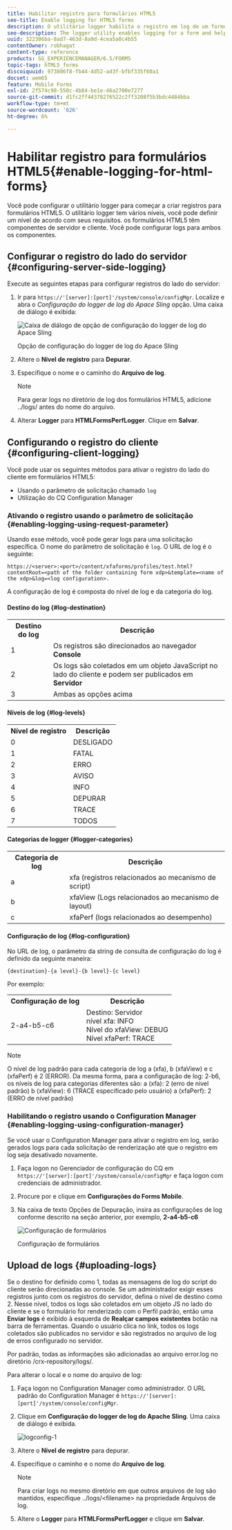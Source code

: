 ```yaml
---
title: Habilitar registro para formulários HTML5
seo-title: Enable logging for HTML5 forms
description: O utilitário logger habilita o registro em log de um formulário e ajuda a depurar problemas relacionados ao formulário.
seo-description: The logger utility enables logging for a form and helps you debug form-related issues.
uuid: 322306ba-8ad7-463d-8a9d-4cea5a0c4b55
contentOwner: robhagat
content-type: reference
products: SG_EXPERIENCEMANAGER/6.5/FORMS
topic-tags: hTML5_forms
discoiquuid: 973806f8-fb44-4d52-ad3f-bfbf335f60a1
docset: aem65
feature: Mobile Forms
exl-id: 2f574c98-550c-4b84-be1e-46a2700e7277
source-git-commit: d1fc2ff44378276522c2ff3208f5b3bdc4484bba
workflow-type: tm+mt
source-wordcount: '626'
ht-degree: 6%

---
```


# Habilitar registro para formulários HTML5{#enable-logging-for-html-forms}

Você pode configurar o utilitário logger para começar a criar registros para formulários HTML5. O utilitário logger tem vários níveis, você pode definir um nível de acordo com seus requisitos. os formulários HTML5 têm componentes de servidor e cliente. Você pode configurar logs para ambos os componentes.

## Configurar o registro do lado do servidor {#configuring-server-side-logging}

Execute as seguintes etapas para configurar registros do lado do servidor:

1. Ir para `https://'[server]:[port]'/system/console/configMgr`. Localize e abra o *Configuração do logger de log do Apace Sling* opção. Uma caixa de diálogo é exibida:

   ![ Caixa de diálogo de opção de configuração do logger de log do Apace Sling](assets/logconfig.png)

   Opção de configuração do logger de log do Apace Sling

1. Altere o **Nível de registro** para **Depurar**.

1. Especifique o nome e o caminho do **Arquivo de log**.

   >[!NOTE]
   >
   >Para gerar logs no diretório de log dos formulários HTML5, adicione ../logs/ antes do nome do arquivo.

1. Alterar **Logger** para **HTMLFormsPerfLogger**. Clique em **Salvar**.

## Configurando o registro do cliente {#configuring-client-logging}

Você pode usar os seguintes métodos para ativar o registro do lado do cliente em formulários HTML5:

* Usando o parâmetro de solicitação chamado `log`
* Utilização do CQ Configuration Manager

### Ativando o registro usando o parâmetro de solicitação {#enabling-logging-using-request-parameter}

Usando esse método, você pode gerar logs para uma solicitação específica. O nome do parâmetro de solicitação é `log`. O URL de log é o seguinte:

`https://<server>:<port>/content/xfaforms/profiles/test.html?contentRoot=<path of the folder containing form xdp>&template=<name of the xdp>&log=<log configuration>.`

A configuração de log é composta do nível de log e da categoria do log.

#### Destino do log {#log-destination}

<table>
 <tbody>
  <tr>
   <th><strong>Destino do log</strong></th>
   <th><strong>Descrição</strong></th>
  </tr>
  <tr>
   <td>1</td>
   <td>Os registros são direcionados ao navegador <strong>Console</strong></td>
  </tr>
  <tr>
   <td>2</td>
   <td>Os logs são coletados em um objeto JavaScript no lado do cliente e podem ser publicados em <strong>Servidor</strong> </td>
  </tr>
  <tr>
   <td>3</td>
   <td>Ambas as opções acima<br /> </td>
  </tr>
 </tbody>
</table>

#### Níveis de log {#log-levels}

<table>
 <tbody>
  <tr>
   <th>Nível de registro</th>
   <th>Descrição</th>
  </tr>
  <tr>
   <td>0</td>
   <td>DESLIGADO<br type="_moz" /> </td>
  </tr>
  <tr>
   <td>1</td>
   <td>FATAL<br type="_moz" /> </td>
  </tr>
  <tr>
   <td>2</td>
   <td>ERRO<br type="_moz" /> </td>
  </tr>
  <tr>
   <td>3</td>
   <td>AVISO<br type="_moz" /> </td>
  </tr>
  <tr>
   <td>4</td>
   <td>INFO<br type="_moz" /> </td>
  </tr>
  <tr>
   <td>5</td>
   <td>DEPURAR<br type="_moz" /> </td>
  </tr>
  <tr>
   <td>6</td>
   <td>TRACE<br type="_moz" /> </td>
  </tr>
  <tr>
   <td>7</td>
   <td>TODOS<br type="_moz" /> </td>
  </tr>
 </tbody>
</table>

#### Categorias de logger {#logger-categories}

<table>
 <tbody>
  <tr>
   <th>Categoria de log</th>
   <th>Descrição</th>
  </tr>
  <tr>
   <td>a</td>
   <td>xfa (registros relacionados ao mecanismo de script)</td>
  </tr>
  <tr>
   <td>b</td>
   <td>xfaView (Logs relacionados ao mecanismo de layout)<br type="_moz" /> </td>
  </tr>
  <tr>
   <td>c</td>
   <td>xfaPerf (logs relacionados ao desempenho)<br type="_moz" /> </td>
  </tr>
 </tbody>
</table>

#### Configuração de log {#log-configuration}

No URL de log, o parâmetro da string de consulta de configuração do log é definido da seguinte maneira:

`{destination}-{a level}-{b level}-{c level}`

Por exemplo:

<table>
 <tbody>
  <tr>
   <th>Configuração de log</th>
   <th>Descrição</th>
  </tr>
  <tr>
   <td>2-a4-b5-c6<br type="_moz" /> </td>
   <td>Destino: Servidor<br /> nível xfa: INFO<br /> Nível do xfaView: DEBUG<br /> Nível xfaPerf: TRACE</td>
  </tr>
 </tbody>
</table>

>[!NOTE]
>
>O nível de log padrão para cada categoria de log a (xfa), b (xfaView) e c (xfaPerf) é 2 (ERROR). Da mesma forma, para a configuração de log: 2-b6, os níveis de log para categorias diferentes são:
>a (xfa): 2 (erro de nível padrão)
>b (xfaView): 6 (TRACE especificado pelo usuário)
>a (xfaPerf): 2 (ERRO de nível padrão)

### Habilitando o registro usando o Configuration Manager {#enabling-logging-using-configuration-manager}

Se você usar o Configuration Manager para ativar o registro em log, serão gerados logs para cada solicitação de renderização até que o registro em log seja desativado novamente.

1. Faça logon no Gerenciador de configuração do CQ em `https://'[server]:[port]'/system/console/configMgr` e faça logon com credenciais de administrador.
1. Procure por e clique em **Configurações do Forms Mobile**.
1. Na caixa de texto Opções de Depuração, insira as configurações de log conforme descrito na seção anterior, por exemplo, **2-a4-b5-c6**

   ![Configuração de formulários](assets/forms_configuration.png)

   Configuração de formulários

## Upload de logs {#uploading-logs}

Se o destino for definido como 1, todas as mensagens de log do script do cliente serão direcionadas ao console. Se um administrador exigir esses registros junto com os registros do servidor, defina o nível de destino como 2. Nesse nível, todos os logs são coletados em um objeto JS no lado do cliente e se o formulário for renderizado com o Perfil padrão, então uma **Enviar logs** é exibido à esquerda de **Realçar campos existentes** botão na barra de ferramentas. Quando o usuário clica no link, todos os logs coletados são publicados no servidor e são registrados no arquivo de log de erros configurado no servidor.

Por padrão, todas as informações são adicionadas ao arquivo error.log no diretório /crx-repository/logs/.

Para alterar o local e o nome do arquivo de log:

1. Faça logon no Configuration Manager como administrador. O URL padrão do Configuration Manager é `https://'[server]:[port]'/system/console/configMgr`.
1. Clique em **Configuração do logger de log do Apache Sling**. Uma caixa de diálogo é exibida.

   ![logconfig-1](assets/logconfig-1.png)

1. Altere o **Nível de registro** para depurar.

1. Especifique o caminho e o nome do **Arquivo de log**.

   >[!NOTE]
   >
   >Para criar logs no mesmo diretório em que outros arquivos de log são mantidos, especifique ../logs/&lt;filename> na propriedade Arquivos de log.

1. Altere o **Logger** para **HTMLFormsPerfLogger** e clique em **Salvar**.
